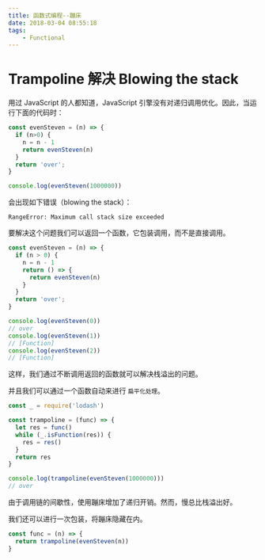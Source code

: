 ```yaml
---
title: 函数式编程--蹦床
date: 2018-03-04 08:55:18
tags: 
    - Functional
---
```

# Trampoline 解决 Blowing the stack

用过 JavaScript 的人都知道，JavaScript 引擎没有对递归调用优化。因此，当运行下面的代码时：

```javascript
const evenSteven = (n) => {
  if (n>0) {
    n = n - 1
    return evenSteven(n)
  }
  return 'over';
}

console.log(evenSteven(1000000))
```

会出现如下错误（blowing the stack）：

```text
RangeError: Maximum call stack size exceeded
```

要解决这个问题我们可以返回一个函数，它包装调用，而不是直接调用。

```javascript
const evenSteven = (n) => {
  if (n > 0) {
    n = n - 1
    return () => {
      return evenSteven(n)
    }
  }
  return 'over';
}

console.log(evenSteven(0))
// over
console.log(evenSteven(1))
// [Function]
console.log(evenSteven(2))
// [Function]
```

这样，我们通过不断调用返回的函数就可以解决栈溢出的问题。

并且我们可以通过一个函数自动来进行 `扁平化处理`。

```JavaScript
const _ = require('lodash')

const trampoline = (func) => {
  let res = func()
  while (_.isFunction(res)) {
    res = res()
  }
  return res
}

console.log(trampoline(evenSteven(1000000)))
// over
```

由于调用链的间歇性，使用蹦床增加了递归开销。然而，慢总比栈溢出好。

我们还可以进行一次包装，将蹦床隐藏在内。

```javascript
const func = (n) => {
  return trampoline(evenSteven(n))
}
```